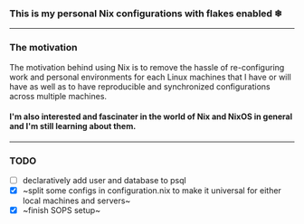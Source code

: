 ### This is my personal Nix configurations with flakes enabled ❄ 
---
### The motivation
The motivation behind using Nix is to remove the hassle of re-configuring work and personal environments for each Linux machines that I have or will have as well as to have reproducible and synchronized configurations across multiple machines.
#### I'm also interested and fascinater in the world of Nix and NixOS in general and I'm still learning about them.
--- 
### TODO
- [ ] declaratively add user and database to psql
- [x] ~split some configs in configuration.nix to make it universal for either local machines and servers~
- [x] ~finish SOPS setup~
